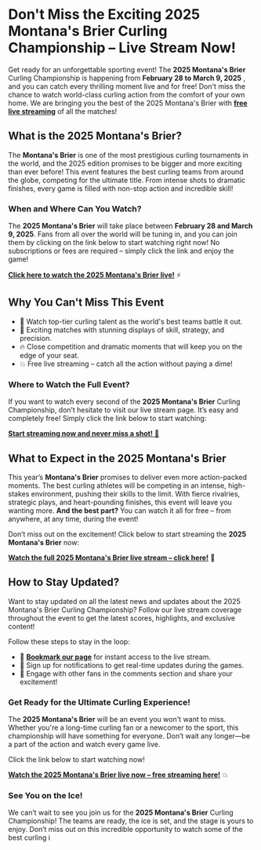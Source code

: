# Don't Miss the Exciting 2025 Montana's Brier Curling Championship – Live Stream Now!

Get ready for an unforgettable sporting event! The **2025 Montana's Brier** Curling Championship is happening from **February 28 to March 9, 2025** , and you can catch every thrilling moment live and for free! Don't miss the chance to watch world-class curling action from the comfort of your own home. We are bringing you the best of the 2025 Montana's Brier with [**free live streaming**](https://tinyurl.com/livestreamfreeo?st=2025montanasbrier&si=gh) of all the matches!

## What is the 2025 Montana's Brier?

The **Montana's Brier** is one of the most prestigious curling tournaments in the world, and the 2025 edition promises to be bigger and more exciting than ever before! This event features the best curling teams from around the globe, competing for the ultimate title. From intense shots to dramatic finishes, every game is filled with non-stop action and incredible skill!

### When and Where Can You Watch?

The **2025 Montana's Brier** will take place between **February 28 and March 9, 2025**. Fans from all over the world will be tuning in, and you can join them by clicking on the link below to start watching right now! No subscriptions or fees are required – simply click the link and enjoy the game!

[**Click here to watch the 2025 Montana's Brier live!**](https://tinyurl.com/livestreamfreeo?st=2025montanasbrier&si=gh) ⚡

## Why You Can't Miss This Event

- 🌟 Watch top-tier curling talent as the world's best teams battle it out.
- 🏅 Exciting matches with stunning displays of skill, strategy, and precision.
- 🔥 Close competition and dramatic moments that will keep you on the edge of your seat.
- 💥 Free live streaming – catch all the action without paying a dime!

### Where to Watch the Full Event?

If you want to watch every second of the **2025 Montana's Brier** Curling Championship, don’t hesitate to visit our live stream page. It’s easy and completely free! Simply click the link below to start watching:

[**Start streaming now and never miss a shot!** 🎥](https://tinyurl.com/livestreamfreeo?st=2025montanasbrier&si=gh)

## What to Expect in the 2025 Montana's Brier

This year’s **Montana's Brier** promises to deliver even more action-packed moments. The best curling athletes will be competing in an intense, high-stakes environment, pushing their skills to the limit. With fierce rivalries, strategic plays, and heart-pounding finishes, this event will leave you wanting more. **And the best part?** You can watch it all for free – from anywhere, at any time, during the event!

Don’t miss out on the excitement! Click below to start streaming the **2025 Montana's Brier** now:

[**Watch the full 2025 Montana's Brier live stream – click here!**](https://tinyurl.com/livestreamfreeo?st=2025montanasbrier&si=gh) 🎯

## How to Stay Updated?

Want to stay updated on all the latest news and updates about the 2025 Montana's Brier Curling Championship? Follow our live stream coverage throughout the event to get the latest scores, highlights, and exclusive content!

Follow these steps to stay in the loop:

- 📅 [**Bookmark our page**](https://tinyurl.com/livestreamfreeo?st=2025montanasbrier&si=gh) for instant access to the live stream.
- 🔔 Sign up for notifications to get real-time updates during the games.
- 💬 Engage with other fans in the comments section and share your excitement!

### Get Ready for the Ultimate Curling Experience!

The **2025 Montana's Brier** will be an event you won't want to miss. Whether you're a long-time curling fan or a newcomer to the sport, this championship will have something for everyone. Don’t wait any longer—be a part of the action and watch every game live.

Click the link below to start watching now!

[**Watch the 2025 Montana's Brier live now – free streaming here!**](https://tinyurl.com/livestreamfreeo?st=2025montanasbrier&si=gh) 💥

### See You on the Ice!

We can’t wait to see you join us for the **2025 Montana's Brier** Curling Championship! The teams are ready, the ice is set, and the stage is yours to enjoy. Don’t miss out on this incredible opportunity to watch some of the best curling i
